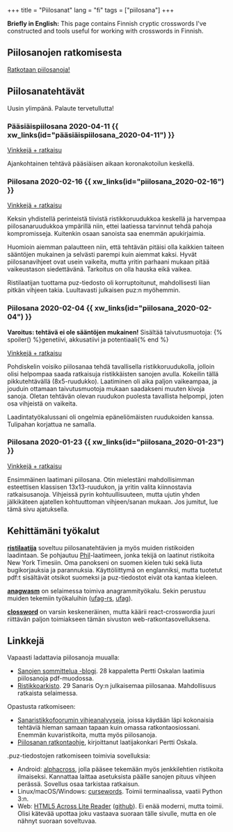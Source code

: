 +++
title = "Piilosanat"
lang = "fi"
tags = ["piilosana"]
+++

**Briefly in English:** This page contains Finnish cryptic crosswords I've constructed and tools useful for working with crosswords in Finnish.

<!--more-->

## Piilosanojen ratkomisesta

[Ratkotaan piilosanoja!](@/piilosanat/ratkotaan/_index.md)

## Piilosanatehtävät

Uusin ylimpänä. Palaute tervetullutta!

### Pääsiäispiilosana 2020-04-11 {{ xw_links(id="pääsiäispiilosana_2020-04-11") }}

[Vinkkejä + ratkaisu](@/piilosanat/ratkotaan/4.md)

Ajankohtainen tehtävä pääsiäisen aikaan koronakotoilun keskellä.

### Piilosana 2020-02-16 {{ xw_links(id="piilosana_2020-02-16") }}

[Vinkkejä + ratkaisu](@/piilosanat/ratkotaan/3.md)

Keksin yhdistellä perinteistä tiivistä ristikkoruudukkoa keskellä ja harvempaa piilosanaruudukkoa ympärillä niin, ettei laatiessa tarvinnut tehdä pahoja kompromisseja. Kuitenkin osaan sanoista saa enemmän apukirjaimia.

Huomioin aiemman palautteen niin, että tehtävän pitäisi olla kaikkien taiteen sääntöjen mukainen ja selvästi parempi kuin aiemmat kaksi. Hyvät piilosanavihjeet ovat usein vaikeita, mutta yritin parhaani mukaan pitää vaikeustason siedettävänä. Tarkoitus on olla hauska eikä vaikea.

Ristilaatijan tuottama puz-tiedosto oli korruptoitunut, mahdollisesti liian pitkän vihjeen takia. Luultavasti julkaisen puz:n myöhemmin.

### Piilosana 2020-02-04 {{ xw_links(id="piilosana_2020-02-04") }}

**Varoitus: tehtävä ei ole sääntöjen mukainen!**
Sisältää taivutusmuotoja: {% spoiler() %}genetiivi, akkusatiivi ja potentiaali{% end %}

[Vinkkejä + ratkaisu](@/piilosanat/ratkotaan/2.md)

Pohdiskelin voisiko piilosanaa tehdä tavallisella ristikkoruudukolla, jolloin olisi helpompaa saada ratkaisuja ristikkäisten sanojen avulla. Kokeilin tällä pikkutehtävällä (8x5-ruudukko). Laatiminen oli aika paljon vaikeampaa, ja jouduin ottamaan taivutusmuotoja mukaan saadakseni muuten kivoja sanoja. Oletan tehtävän olevan ruudukon puolesta tavallista helpompi, joten osa vihjeistä on vaikeita.

Laadintatyökalussani oli ongelmia epäneliömäisten ruudukoiden kanssa. Tulipahan korjattua ne samalla.

### Piilosana 2020-01-23 {{ xw_links(id="piilosana_2020-01-23") }}

[Vinkkejä + ratkaisu](@/piilosanat/ratkotaan/1.md)

Ensimmäinen laatimani piilosana. Otin mielestäni mahdollisimman esteettisen klassisen 13x13-ruudukon, ja yritin valita kiinnostavia ratkaisusanoja. Vihjeissä pyrin kohtuullisuuteen, mutta ujutin yhden jälkikäteen ajatellen kohtuuttoman vihjeen/sanan mukaan. Jos jumitut, lue tämä sivu ajatuksella.

## Kehittämäni työkalut

[**ristilaatija**](http://dancek.github.io/ristilaatija/) soveltuu piilosanatehtävien ja myös muiden ristikoiden laadintaan. Se pohjautuu [Phil](http://www.keiranking.com/phil/)-laatimeen, jonka tekijä on laatinut ristikoita New York Timesiin. Oma panokseni on suomen kielen tuki sekä liuta bugikorjauksia ja parannuksia. Käyttöliittymä on englanniksi, mutta tuotetut pdf:t sisältävät otsikot suomeksi ja puz-tiedostot eivät ota kantaa kieleen.

[**anagwasm**](https://dancek.github.io/anagwasm/) on selaimessa toimiva anagrammityökalu. Sekin perustuu muiden tekemiin työkaluihin ([ufag-rs](https://github.com/Detegr/ufag-rs), [ufag](https://github.com/sliedes/ufag)).

[**clossword**](https://github.com/dancek/clossword) on varsin keskeneräinen, mutta käärii react-crosswordia juuri riittävän paljon toimiakseen tämän sivuston web-ratkontasovelluksena.

## Linkkejä

Vapaasti ladattavia piilosanoja muualla:

- [Sanojen sommittelua -blogi](https://sanojensommittelua.net/). 28 kappaletta Pertti Oskalan laatimia piilosanoja pdf-muodossa.
- [Ristikkoarkisto](http://sanaristikot.net/ristikot/?p=arkisto). 29 Sanaris Oy:n julkaisemaa piilosanaa. Mahdollisuus ratkaista selaimessa.

Opastusta ratkomiseen:

- [Sanaristikkofoorumin vihjeanalyyseja](https://www.sanaristikkofoorumi.net/wordpress/ristikot/vihjeanalyysit/), joissa käydään läpi kokonaisia tehtäviä hieman samaan tapaan kuin omassa ratkontaosiossani. Enemmän kuvaristikoita, mutta myös piilosanoja.
- [Piilosanan ratkontaohje](https://sanojensommittelua.net/piilosanan-ratkontaohje/), kirjoittanut laatijakonkari Pertti Oskala.

.puz-tiedostojen ratkomiseen toimivia sovelluksia:

 - Android: [alphacross](https://play.google.com/store/apps/details?id=org.akop.crosswords), jolla pääsee tekemään myös jenkkilehtien ristikoita ilmaiseksi. Kannattaa laittaa asetuksista päälle sanojen pituus vihjeen perässä. Sovellus osaa tarkistaa ratkaisun.
 - Linux/macOS/Windows: [cursewords](https://github.com/thisisparker/cursewords). Toimii terminaalissa, vaatii Python 3:n.
 - Web: [HTML5 Across Lite Reader](http://derekslager.com/puz/) ([github](https://github.com/derekslager/xwordhtml)). Ei enää moderni, mutta toimii. Olisi kätevää upottaa joku vastaava suoraan tälle sivulle, mutta en ole nähnyt suoraan soveltuvaa.

